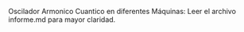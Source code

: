 Oscilador Armonico Cuantico en diferentes Máquinas: Leer el archivo informe.md para mayor claridad.
